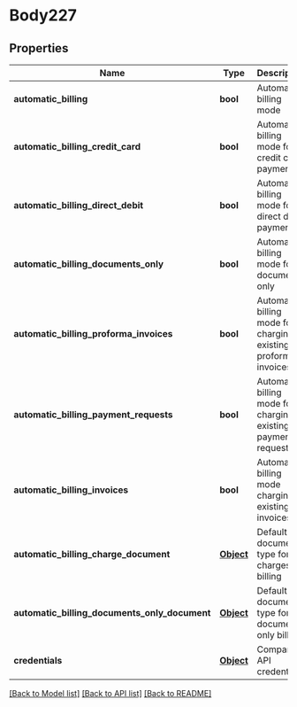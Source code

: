 # Body227

## Properties
Name | Type | Description | Notes
------------ | ------------- | ------------- | -------------
**automatic_billing** | **bool** | Automatic billing mode | [optional] 
**automatic_billing_credit_card** | **bool** | Automatic billing mode for credit card payments | [optional] 
**automatic_billing_direct_debit** | **bool** | Automatic billing mode for direct debit payments | [optional] 
**automatic_billing_documents_only** | **bool** | Automatic billing mode for documents only | [optional] 
**automatic_billing_proforma_invoices** | **bool** | Automatic billing mode for charging existing proforma invoices | [optional] 
**automatic_billing_payment_requests** | **bool** | Automatic billing mode for charging existing payment requests | [optional] 
**automatic_billing_invoices** | **bool** | Automatic billing mode charging existing tax invoices | [optional] 
**automatic_billing_charge_document** | [**Object**](Object.md) | Default document type for charges billing | [optional] 
**automatic_billing_documents_only_document** | [**Object**](Object.md) | Default document type for documents only billing | [optional] 
**credentials** | [**Object**](Object.md) | Company API credentials | 

[[Back to Model list]](../README.md#documentation-for-models) [[Back to API list]](../README.md#documentation-for-api-endpoints) [[Back to README]](../README.md)

